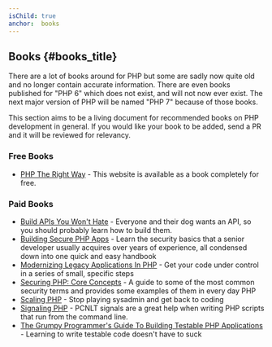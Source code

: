 ```yaml
---
isChild: true
anchor:  books
---
```


## Books {#books_title}

There are a lot of books around for PHP but some are sadly now quite old and no longer contain accurate information.
There are even books published for "PHP 6" which does not exist, and will not now ever exist. The next major version of
PHP will be named "PHP 7" because of those books.

This section aims to be a living document for recommended books on PHP development in general. If you would like your
book to be added, send a PR and it will be reviewed for relevancy.

### Free Books

* [PHP The Right Way](https://leanpub.com/phptherightway/) - This website is available as a book completely for free.

### Paid Books

* [Build APIs You Won't Hate](https://leanpub.com/build-apis-you-wont-hate) - Everyone and their dog wants an API,
so you should probably learn how to build them.
* [Building Secure PHP Apps](https://leanpub.com/buildingsecurephpapps) - Learn the security basics that a senior
developer usually acquires over years of experience, all condensed down into one quick and easy handbook
* [Modernizing Legacy Applications In PHP](https://leanpub.com/mlaphp) - Get your code under control in a series of
small, specific steps
* [Securing PHP: Core Concepts](https://leanpub.com/securingphp-coreconcepts) - A guide to some of the most common
security terms and provides some examples of them in every day PHP
* [Scaling PHP]( https://leanpub.com/scalingphp) - Stop playing sysadmin and get back to coding
* [Signaling PHP]( https://leanpub.com/signalingphp) - PCNLT signals are a great help when writing PHP scripts that
run from the command line.
* [The Grumpy Programmer's Guide To Building Testable PHP Applications](https://leanpub.com/grumpy-testing) - Learning
to write testable code doesn't have to suck
